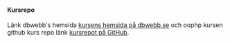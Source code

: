 #### Kursrepo

Länk dbwebb's hemsida [kursens hemsida på dbwebb.se](https://dbwebb.se/) och oophp kursen github kurs repo länk [kursrepot på GitHub](https://github.com/dbwebb-se/oophp).
